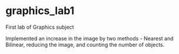 # graphics_lab1
First lab of Graphics subject

Implemented an increase in the image by two methods - Nearest and Bilinear, 
reducing the image, 
and counting the number of objects.
